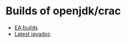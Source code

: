 # Builds of openjdk/crac

* [EA builds](https://github.com/CRaC/openjdk-builds/releases)
* [Latest javadoc](./javadoc/api/java.base/jdk/crac/package-summary.html)
